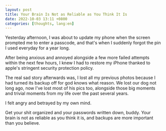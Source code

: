 ```yaml
---
layout: post
title: Your Brain Is Not as Reliable as You Think It Is
date: 2022-10-03 13:11 +0800
categories: [thoughts, lang:en]
---
```


Yesterday afternoon, I was about to update my phone when the screen prompted me to enter a passcode, and that's when I suddenly forgot the pin I used everyday for a year long.

After being anxious and annoyed alongside a few more failed attempts within the next few hours, I knew I had to restore my iPhone thanked to apple's stringent security protection policy.

The real sad story afterwards was, I lost all my previous photos because I had turned its backup off for god knows what reason. We lost our dog not long ago, now I've lost most of his pics too, alongside those big moments and trivial moments from my life over the past several years.

I felt angry and betrayed by my own mind.

Get your shit organized and your passwords written down, buddy. Your brain is not as reliable as you think it is, and backups are more important than you believe.

